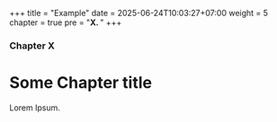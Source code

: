 +++
title = "Example"
date = 2025-06-24T10:03:27+07:00
weight = 5
chapter = true
pre = "<b>X. </b>"
+++

### Chapter X

# Some Chapter title

Lorem Ipsum.